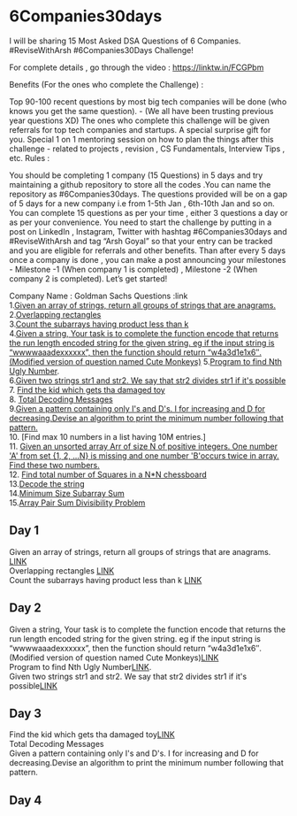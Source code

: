 # 6Companies30days
I will be sharing 15 Most Asked DSA Questions of 6 Companies. #ReviseWithArsh #6Companies30Days Challenge!

For complete details , go through the video : https://linktw.in/FCGPbm

Benefits (For the ones who complete the Challenge) :

Top 90-100 recent questions by most big tech companies will be done (who knows you get the same question). - (We all have been trusting previous year questions XD) The ones who complete this challenge will be given referrals for top tech companies and startups. A special surprise gift for you. Special 1 on 1 mentoring session on how to plan the things after this challenge - related to projects , revision , CS Fundamentals, Interview Tips , etc. Rules :

You should be completing 1 company (15 Questions) in 5 days and try maintaining a github repository to store all the codes .You can name the repository as #6Companies30days. The questions provided will be on a gap of 5 days for a new company i.e from 1-5th Jan , 6th-10th Jan and so on. You can complete 15 questions as per your time , either 3 questions a day or as per your convenience. You need to start the challenge by putting in a post on LinkedIn , Instagram, Twitter with hashtag #6Companies30days and #ReviseWithArsh and tag “Arsh Goyal” so that your entry can be tracked and you are eligible for referrals and other benefits. Than after every 5 days once a company is done , you can make a post announcing your milestones - Milestone -1 (When company 1 is completed) , Milestone -2 (When company 2 is completed). Let’s get started!

Company Name : Goldman Sachs
Questions :link<br>
1.[Given an array of strings, return all groups of strings that are anagrams.](https://practice.geeksforgeeks.org/problems/print-anagrams-together/1/)<br>
2.[Overlapping rectangles](https://practice.geeksforgeeks.org/problems/overlapping-rectangles1924/1/)<br>
3.[Count the subarrays having product less than k](https://practice.geeksforgeeks.org/problems/count-the-subarrays-having-product-less-than-k1708/1/)<br>
4.[Given a string, Your task is to  complete the function encode that returns the run length encoded string for the given string.
eg if the input string is “wwwwaaadexxxxxx”, then the function should return “w4a3d1e1x6″.(Modified version of question named Cute Monkeys)](https://practice.geeksforgeeks.org/problems/run-length-encoding/1/)
5.[Program to find Nth Ugly Number](https://practice.geeksforgeeks.org/problems/ugly-numbers2254/1/).<br>
6.[Given two strings str1 and str2. We say that str2 divides str1 if it's possible](https://leetcode.com/problems/greatest-common-divisor-of-strings/submissions/)<br>
7. [Find the kid which gets tha damaged toy]( https://www.geeksforgeeks.org/distributing-m-items-circle-size-n-starting-k-th-position/)<br>
8. [Total Decoding Messages]( https://practice.geeksforgeeks.org/problems/total-decoding-messages1235/1/)<br>
9.[Given a pattern containing only I's and D's. I for increasing and D for decreasing.Devise an algorithm to print the minimum number following that pattern.](https://practice.geeksforgeeks.org/problems/number-following-a-pattern3126/1)<br>
10. [Find max 10 numbers in a list having 10M entries.]<br>
11. [Given an unsorted array Arr of size N of positive integers. One number 'A' from  set {1, 2, …N} is missing and one number 'B'occurs twice in array. Find these two numbers.](https://practice.geeksforgeeks.org/problems/find-missing-and-repeating2512/1/)<br>
12.  [Find total number of Squares in a N*N chessboard](https://practice.geeksforgeeks.org/problems/squares-in-nn-chessboard1801/1)<br>
13.[Decode the string](https://practice.geeksforgeeks.org/problems/decode-the-string2444/1)<br>
14.[Minimum Size Subarray Sum](https://leetcode.com/problems/minimum-size-subarray-sum/)<br>
15.[Array Pair Sum Divisibility Problem](https://practice.geeksforgeeks.org/problems/array-pair-sum-divisibility-problem3257/1)<br>

## Day 1
Given an array of strings, return all groups of strings that are anagrams. [LINK](https://github.com/Muskan-creator/-6Companies30days/blob/main/Print%20Anagrams%20Together.cpp)<br>
Overlapping rectangles [LINK](https://github.com/Muskan-creator/-6Companies30days/blob/main/Print%20Anagrams%20Together.cpp)<br>
Count the subarrays having product less than k [LINK](https://github.com/Muskan-creator/-6Companies30days/blob/main/Count%20the%20subarrays%20having%20product%20less%20than%20k.cpp)<br>
## Day 2
Given a string, Your task is to  complete the function encode that returns the run length encoded string for the given string.
eg if the input string is “wwwwaaadexxxxxx”, then the function should return “w4a3d1e1x6″.(Modified version of question named Cute Monkeys)[LINK](https://github.com/Muskan-creator/-6Companies30days/blob/main/Run%20Length%20Encoding.cpp)<br>
Program to find Nth Ugly Number[LINK](https://github.com/Muskan-creator/-6Companies30days/blob/main/Uglyno.cpp).<br>
Given two strings str1 and str2. We say that str2 divides str1 if it's possible[LINK](https://github.com/Muskan-creator/-6Companies30days/tree/main)<br>
## Day 3
Find the kid which gets tha damaged toy[LINK](https://github.com/Muskan-creator/-6Companies30days/blob/main/distributeitemsin%20circle.cpp)<br>
 Total Decoding Messages<br>
Given a pattern containing only I's and D's. I for increasing and D  for decreasing.Devise an algorithm to print the minimum number following that pattern.<br>
## Day 4

